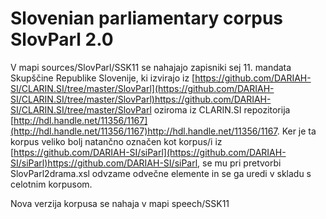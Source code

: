 # Slovenian parliamentary corpus SlovParl 2.0

V mapi sources/SlovParl/SSK11 se nahajajo zapisniki sej 11. mandata Skupščine Republike Slovenije,
ki izvirajo iz 
[https://github.com/DARIAH-SI/CLARIN.SI/tree/master/SlovParl](https://github.com/DARIAH-SI/CLARIN.SI/tree/master/SlovParl)https://github.com/DARIAH-SI/CLARIN.SI/tree/master/SlovParl
oziroma iz CLARIN.SI repozitorija 
[http://hdl.handle.net/11356/1167](http://hdl.handle.net/11356/1167)http://hdl.handle.net/11356/1167.
Ker je ta korpus veliko bolj natančno označen kot korpus/i iz 
[https://github.com/DARIAH-SI/siParl](https://github.com/DARIAH-SI/siParl)https://github.com/DARIAH-SI/siParl, se mu pri pretvorbi
SlovParl2drama.xsl odvzame odvečne elemente in se ga uredi v skladu s celotnim korpusom.

Nova verzija korpusa se nahaja v mapi speech/SSK11


